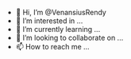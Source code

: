 - 👋 Hi, I’m @VenansiusRendy
- 👀 I’m interested in ...
- 🌱 I’m currently learning ...
- 💞️ I’m looking to collaborate on ...
- 📫 How to reach me ...

<!---
VenansiusRendy/VenansiusRendy is a ✨ special ✨ repository because its `README.md` (this file) appears on your GitHub profile.
You can click the Preview link to take a look at your changes.
--->

